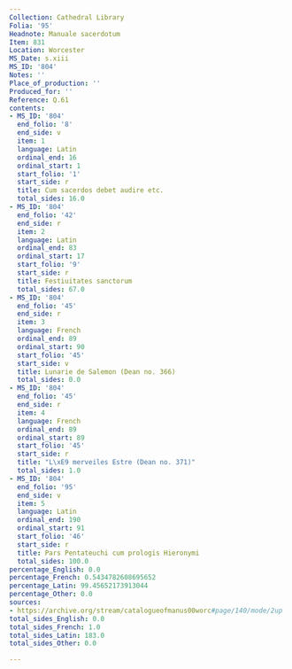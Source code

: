 ```yaml
---
Collection: Cathedral Library
Folia: '95'
Headnote: Manuale sacerdotum
Item: 831
Location: Worcester
MS_Date: s.xiii
MS_ID: '804'
Notes: ''
Place_of_production: ''
Produced_for: ''
Reference: Q.61
contents:
- MS_ID: '804'
  end_folio: '8'
  end_side: v
  item: 1
  language: Latin
  ordinal_end: 16
  ordinal_start: 1
  start_folio: '1'
  start_side: r
  title: Cum sacerdos debet audire etc.
  total_sides: 16.0
- MS_ID: '804'
  end_folio: '42'
  end_side: r
  item: 2
  language: Latin
  ordinal_end: 83
  ordinal_start: 17
  start_folio: '9'
  start_side: r
  title: Festiuitates sanctorum
  total_sides: 67.0
- MS_ID: '804'
  end_folio: '45'
  end_side: r
  item: 3
  language: French
  ordinal_end: 89
  ordinal_start: 90
  start_folio: '45'
  start_side: v
  title: Lunarie de Salemon (Dean no. 366)
  total_sides: 0.0
- MS_ID: '804'
  end_folio: '45'
  end_side: r
  item: 4
  language: French
  ordinal_end: 89
  ordinal_start: 89
  start_folio: '45'
  start_side: r
  title: "L\xE9 merveiles Estre (Dean no. 371)"
  total_sides: 1.0
- MS_ID: '804'
  end_folio: '95'
  end_side: v
  item: 5
  language: Latin
  ordinal_end: 190
  ordinal_start: 91
  start_folio: '46'
  start_side: r
  title: Pars Pentateuchi cum prologis Hieronymi
  total_sides: 100.0
percentage_English: 0.0
percentage_French: 0.5434782608695652
percentage_Latin: 99.45652173913044
percentage_Other: 0.0
sources:
- https://archive.org/stream/catalogueofmanus00worc#page/140/mode/2up
total_sides_English: 0.0
total_sides_French: 1.0
total_sides_Latin: 183.0
total_sides_Other: 0.0

---
```

